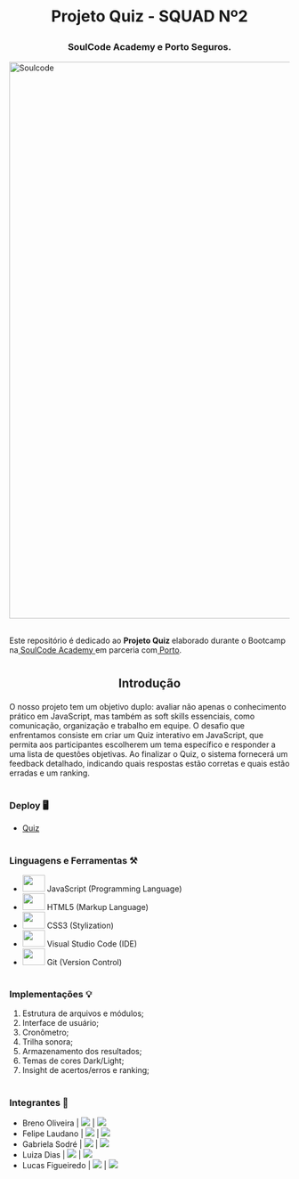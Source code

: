 <div align="center">
<p> <h1> Projeto Quiz - SQUAD Nº2</p></h1>

<link rel="stylesheet" href="https://cdn.jsdelivr.net/gh/devicons/devicon@v2.15.1/devicon.min.css">

<h3>SoulCode Academy e Porto Seguros.</h3>
</div>
<img width="1000px" src="https://i.imgur.com/H80get6.jpg" title="Soulcode"/>
<br>
<br>
<p>Este repositório é dedicado ao <strong> Projeto Quiz </strong>elaborado durante o Bootcamp na<a href="https://soulcode.com/" target="_blank"> SoulCode Academy </a>em parceria com<a href="https://www.portoseguro.com.br/" target="_blank"> Porto</a>.</p>

#
<div align="center">
<h2><b> Introdução 

</b></h2>
</div>
O nosso projeto tem um objetivo duplo: avaliar não apenas o conhecimento prático em JavaScript, mas também as soft skills essenciais, como comunicação, organização e trabalho em equipe. O desafio que enfrentamos consiste em criar um Quiz interativo em JavaScript, que permita aos participantes escolherem um tema específico e responder a uma lista de questões objetivas. Ao finalizar o Quiz, o sistema fornecerá um feedback detalhado, indicando quais respostas estão corretas e quais estão erradas e um ranking. 

#

### **Deploy** 🖥️
 
-   [Quiz](https://domlucaz.github.io/Project-Quiz-Squad2)

#

### **Linguagens e Ferramentas** ⚒️

-   <img src="https://cdn.jsdelivr.net/gh/devicons/devicon/icons/javascript/javascript-original.svg" height="30" width="40"/> JavaScript (Programming Language)
-   <img src="https://cdn.jsdelivr.net/gh/devicons/devicon/icons/html5/html5-original.svg" height="30" width="40"/> HTML5 (Markup Language)
-   <img src="https://cdn.jsdelivr.net/gh/devicons/devicon/icons/css3/css3-original.svg" height="30" width="40"/> CSS3 (Stylization)
-   <img src="https://cdn.jsdelivr.net/gh/devicons/devicon/icons/vscode/vscode-original.svg" height="30" width="40"/> Visual Studio Code (IDE)
-   <img src="https://cdn.jsdelivr.net/gh/devicons/devicon/icons/git/git-original.svg" height="30" width="40"/> Git (Version Control)

#

### **Implementações** 💡

1. Estrutura de arquivos e módulos;
2. Interface de usuário;
3. Cronômetro;
4. Trilha sonora;
5. Armazenamento dos resultados;
6. Temas de cores Dark/Light;
7. Insight de acertos/erros e ranking;

#

### **Integrantes** 👥

- Breno Oliveira | <a href="https://www.linkedin.com/in/breno-oliveira-dev/" target="_blank"><img src="https://img.shields.io/badge/-Linkedin-blue" target="_blank"></a> | <a href="https://github.com/breno013" target="_blank"><img src="https://img.shields.io/badge/-Github-gray" target="_blank"></a> 
- Felipe Laudano | <a href="https://www.linkedin.com/in/felipe-laudano/" target="_blank"><img src="https://img.shields.io/badge/-Linkedin-blue" target="_blank"></a> | <a href="https://github.com/felipe-laudano" target="_blank"><img src="https://img.shields.io/badge/-Github-gray" target="_blank"></a> 
- Gabriela Sodré | <a href="https://www.linkedin.com/in/gabrielasodre/" target="_blank"><img src="https://img.shields.io/badge/-Linkedin-blue" target="_blank"></a> | <a href="https://github.com/GabrielaSodre" target="_blank"><img src="https://img.shields.io/badge/-Github-gray" target="_blank"></a> 
- Luiza Dias | <a href="https://www.linkedin.com/in/luiza-dias-9630991a4/" target="_blank"><img src="https://img.shields.io/badge/-Linkedin-blue" target="_blank"></a> | <a href="https://github.com/luizamariads" target="_blank"><img src="https://img.shields.io/badge/-Github-gray" target="_blank"></a> 
- Lucas Figueiredo | <a href="https://www.linkedin.com/in/breno-oliveira-dev/" target="_blank"><img src="https://img.shields.io/badge/-Linkedin-blue" target="_blank"></a> | <a href="https://github.com/DomLucaz" target="_blank"><img src="https://img.shields.io/badge/-Github-gray" target="_blank"></a> 
